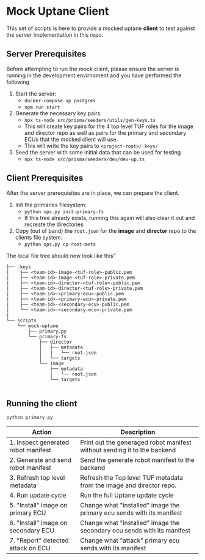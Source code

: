 # Mock Uptane Client
This set of scripts is here to provide a mocked uptane **client** to test against the server implementation in this repo.  

## Server Prerequisites
Before attempting to run the mock client, please ensure the server is running in the development envirnoment and you have performed the following

1. Start the server:
    * `docker-compose up postgres`
    * `npm run start`
2. Generate the necessary key pairs:
    * `npx ts-node src/prisma/seeders/utils/gen-keys.ts`
    * This will create key pairs for the 4 top level TUF roles for the image and director repo as well as pairs for the primary and secondary ECUs that the mocked client will use.
    * This will write the key pairs to `<project-root>/.keys/`
3. Seed the server with some initial data that can be used for testing
    * `npx ts-node src/prisma/seeders/dev/dev-up.ts`


## Client Prerequisites
After the server prerequisites are in place, we can prepare the client.

1. Init the primaries filesystem:
    * `python ops.py init-primary-fs`
    * If this tree already exists, running this again will also clear it out and recreate the directories
2. Copy (out of band) the `root.json` for the **image** and **director** repo to the clients file system.
    * `python ops.py cp-root-meta`

The local file tree should now look like this"

```
├── .keys
|    ├── <team-id>-image-<tuf-role>-public.pem
|    ├── <team-id>-image-<tuf-role>-private.pem
|    ├── <team-id>-director-<tuf-role>-public.pem
|    ├── <team-id>-director-<tuf-role>-private.pem
|    ├── <team-id>-<primary-ecu>-public.pem
|    ├── <team-id>-<primary-ecu>-private.pem
|    ├── <team-id>-<secondary-ecu>-public.pem
|    └── <team-id>-<secondary-ecu>-private.pem
|
└── scripts
    └── mock-uptane
        ├── primary.py
        └── primary-fs
            ├── director
            │   ├── metadata
            |   |   └── root.json
            │   └── targets
            └── image
                ├── metadata
                |   └── root.json
                └── targets
 

```

## Running the client
`python primary.py`


| Action                                  | Description                                                              |
| ----------------------------------------| ------------------------------------------------------------------------ |
| 1. Inspect generated robot manifest     | Print out the generaged robot manifest without sending it to the backend |
| 2. Generate and send robot manifest     | Send the generate robot manifest to the backend                          | 
| 3. Refresh top level metadata           | Refresh the Top level TUF metadata from the image and director repo.     |
| 4. Run update cycle                     | Run the full Uptane update cycle                                         |
| 5. "Install" image on primary ECU       | Change what "installed" image the primary ecu sends with its manifest    |
| 6. "Install" image on secondary ECU     | Change what "installed" image the secondary ecu sends with its manifest  |
| 7. "Report" detected attack on ECU      | Change what "attack" primary ecu sends with its manifest                 |



